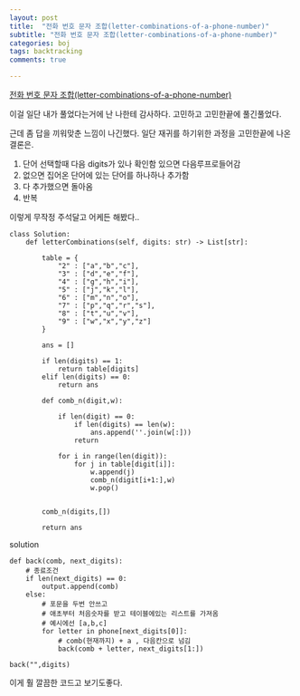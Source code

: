 ```yaml
---
layout: post
title:  "전화 번호 문자 조합(letter-combinations-of-a-phone-number)"
subtitle: "전화 번호 문자 조합(letter-combinations-of-a-phone-number)"
categories: boj
tags: backtracking
comments: true

---
```

[전화 번호 문자 조합(letter-combinations-of-a-phone-number)](https://leetcode.com/problems/letter-combinations-of-a-phone-number/)

이걸 일단 내가 풀었다는거에 난 나한테 감사하다. 고민하고 고민한끝에 풀긴풀었다.

근데 좀 답을 끼워맞춘 느낌이 나긴했다. 일단 재귀를 하기위한 과정을 고민한끝에 나온결론은.

1. 단어 선택할때 다음 digits가 있나 확인함 있으면 다음루프로들어감
2. 없으면 집어온 단어에 있는 단어를 하나하나 추가함
3. 다 추가했으면 돌아옴 
4. 반복

이렇게 무작정 주석달고 어케든 해봤다..

```
class Solution:
    def letterCombinations(self, digits: str) -> List[str]:
        
        table = {
            "2" : ["a","b","c"],
            "3" : ["d","e","f"],
            "4" : ["g","h","i"],
            "5" : ["j","k","l"],
            "6" : ["m","n","o"],
            "7" : ["p","q","r","s"],
            "8" : ["t","u","v"],
            "9" : ["w","x","y","z"]
        }
        
        ans = []
        
        if len(digits) == 1:
            return table[digits]
        elif len(digits) == 0:
            return ans

        def comb_n(digit,w):

            if len(digit) == 0:
                if len(digits) == len(w):
                    ans.append(''.join(w[:]))
                return

            for i in range(len(digit)):
                for j in table[digit[i]]:
                    w.append(j)
                    comb_n(digit[i+1:],w)
                    w.pop()
    
        
        comb_n(digits,[])
        
        return ans
```

solution
```
def back(comb, next_digits):
    # 종료조건
    if len(next_digits) == 0:
        output.append(comb)
    else:
        # 포문을 두번 안쓰고 
        # 애초부터 처음숫자를 받고 테이블에있는 리스트를 가져옴
        # 예시에선 [a,b,c]
        for letter in phone[next_digits[0]]:
            # comb(현재까지) + a , 다음칸으로 넘김
            back(comb + letter, next_digits[1:])

back("",digits)
```

이게 훨 깔끔한 코드고 보기도좋다.